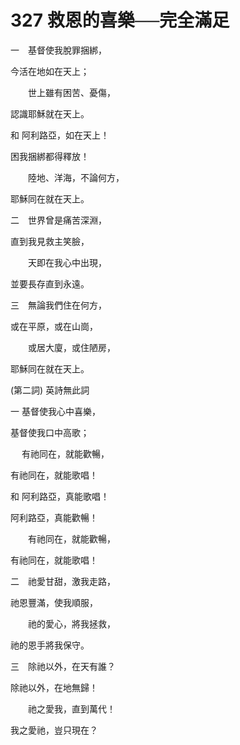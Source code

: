 # 327 救恩的喜樂──完全滿足

一　基督使我脫罪捆綁，

今活在地如在天上；

　　世上雖有困苦、憂傷，

認識耶穌就在天上。

和 阿利路亞，如在天上！

困我捆綁都得釋放！

　　陸地、洋海，不論何方，

耶穌同在就在天上。

二　世界曾是痛苦深淵，

直到我見救主笑臉，

　　天即在我心中出現，

並要長存直到永遠。

三　無論我們住在何方，

或在平原，或在山崗，

　　或居大廈，或住陋房，

耶穌同在就在天上。

(第二詞) 英詩無此詞

一 基督使我心中喜樂，

基督使我口中高歌；

　 有祂同在，就能歡暢，

有祂同在，就能歌唱！

和 阿利路亞，真能歌唱！

阿利路亞，真能歡暢！

　　有祂同在，就能歡暢，

有祂同在，就能歌唱！

二　祂愛甘甜，激我走路，

祂恩豐滿，使我順服，

　　祂的愛心，將我拯救，

祂的恩手將我保守。

三　除祂以外，在天有誰？

除祂以外，在地無歸！

　　祂之愛我，直到萬代！

我之愛祂，豈只現在？

